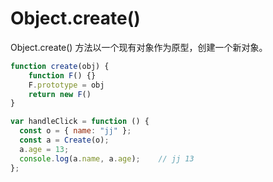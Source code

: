 # Object.create()
Object.create() 方法以一个现有对象作为原型，创建一个新对象。  

```js
function create(obj) {
    function F() {}
    F.prototype = obj
    return new F()
}

var handleClick = function () {
  const o = { name: "jj" };
  const a = Create(o);
  a.age = 13;
  console.log(a.name, a.age);    // jj 13
};
```